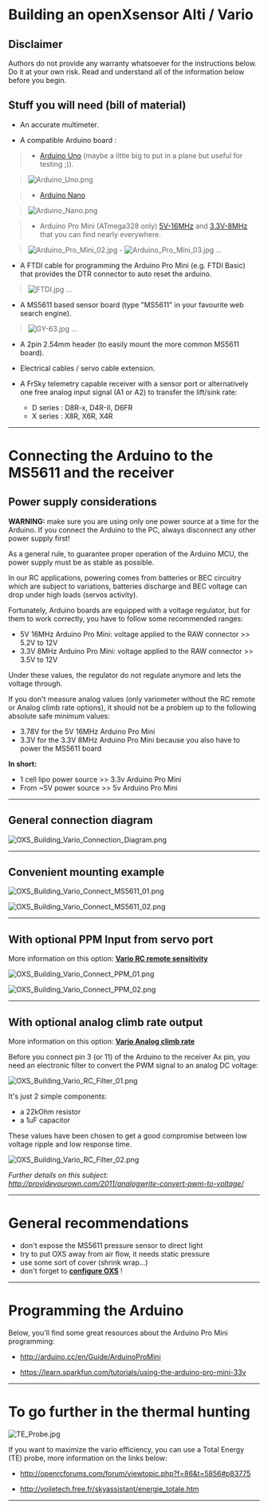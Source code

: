 # Building an openXsensor Alti / Vario #

## Disclaimer ##

Authors do not provide any warranty whatsoever for the instructions below. Do it at your own risk. Read and understand all of the information below before you begin.


## Stuff you will need (bill of material) ##

  * An accurate multimeter.

  * A compatible Arduino board :

> - [Arduino Uno](http://arduino.cc/en/Main/ArduinoBoardUno) (maybe a little big to put in a plane but useful for testing ;)).

> ![Arduino_Uno.png](images/Arduino_Uno.png)

> - [Arduino Nano](http://arduino.cc/en/Main/ArduinoBoardNano)

> ![Arduino_Nano.png](images/Arduino_Nano.png)

> - Arduino Pro Mini (ATmega328 only)  [5V-16MHz](https://www.sparkfun.com/products/11113) and [3.3V-8MHz](https://www.sparkfun.com/products/11114) that you can find nearly everywhere.

> ![Arduino_Pro_Mini_02.jpg](images/Arduino_Pro_Mini_02.jpg) - ![Arduino_Pro_Mini_03.jpg](images/Arduino_Pro_Mini_03.jpg) ...

  * A FTDI cable for programming the Arduino Pro Mini (e.g. FTDI Basic) that provides the DTR connector to auto reset the arduino.

> ![FTDI.jpg](images/FTDI.jpg) ...

  * A MS5611 based sensor board (type "MS5611" in your favourite web search engine).

> ![GY-63.jpg](images/GY-63.jpg) ...

  * A 2pin 2.54mm header (to easily mount the more common MS5611 board).

  * Electrical cables / servo cable extension.

  * A FrSky telemetry capable receiver with a sensor port or alternatively one free analog input signal (A1 or A2) to transfer the lift/sink rate:
    * D series : D8R-x, D4R-II, D6FR
    * X series : X8R, X6R, X4R


---


# Connecting the Arduino to the MS5611 and the receiver #

## Power supply considerations ##

**WARNING:** make sure you are using only one power source at a time for the Arduino. If you connect the Arduino to the PC, always disconnect any other power supply first!

As a general rule, to guarantee proper operation of the Arduino MCU, the power supply must be as stable as possible.

In our RC applications, powering comes from batteries or BEC circuitry which are subject to variations, batteries discharge and BEC voltage can drop under high loads (servos activity).

Fortunately, Arduino  boards are equipped with a voltage regulator, but for them to work correctly, you have to follow some recommended ranges:
  * 5V 16MHz Arduino Pro Mini: voltage applied to the RAW connector >> 5.2V to 12V
  * 3.3V 8MHz Arduino Pro Mini: voltage applied to the RAW connector >> 3.5V to 12V

Under these values, the regulator do not regulate anymore and lets the voltage through.

If you don't measure analog values (only variometer without the RC remote or Analog climb rate options), it should not be a problem up to the following absolute safe minimum values:
  * 3.78V for the 5V 16MHz Arduino Pro Mini
  * 3.3V for the 3.3V 8MHz Arduino Pro Mini because you also have to power the MS5611 board

**In short:**
  * 1 cell lipo power source >> 3.3v Arduino Pro Mini
  * From ~5V power source >> 5v Arduino Pro Mini


---


## General connection diagram ##

![OXS_Building_Vario_Connection_Diagram.png](images/OXS_Building_Vario_Connection_Diagram.png)


---


## Convenient mounting example ##

![OXS_Building_Vario_Connect_MS5611_01.png](images/OXS_Building_Vario_Connect_MS5611_01.png)

![OXS_Building_Vario_Connect_MS5611_02.png](images/OXS_Building_Vario_Connect_MS5611_02.png)


---


## With optional PPM Input from servo port ##

More information on this option: **[Vario RC remote sensitivity](OXS_Conf_Vario#RC_remote_sensitivity.md)**

![OXS_Building_Vario_Connect_PPM_01.png](images/OXS_Building_Vario_Connect_PPM_01.png)

![OXS_Building_Vario_Connect_PPM_02.png](images/OXS_Building_Vario_Connect_PPM_02.png)


---


## With optional analog climb rate output ##

More information on this option: **[Vario Analog climb rate](OXS_Conf_Vario#analog-climb-rate)**

Before you connect pin 3 (or 11) of the Arduino to the receiver Ax pin, you need an electronic filter to convert the PWM signal to an analog DC voltage:

![OXS_Building_Vario_RC_Filter_01.png](images/OXS_Building_Vario_RC_Filter_01.png)

It's just 2 simple components:

  * a 22kOhm resistor
  * a 1uF capacitor

These values have been chosen to get a good compromise between low voltage ripple and low response time.

![OXS_Building_Vario_RC_Filter_02.png](images/OXS_Building_Vario_RC_Filter_02.png)

_Further details on this subject: http://provideyourown.com/2011/analogwrite-convert-pwm-to-voltage/_


---


# General recommendations #

  * don't expose the MS5611 pressure sensor to direct light
  * try to put OXS away from air flow, it needs static pressure
  * use some sort of cover (shrink wrap...)
  * don't forget to **[configure OXS](OXS_Configuration)** !


---


# Programming the Arduino #

Below, you'll find some great resources about the Arduino Pro Mini programming:

  * http://arduino.cc/en/Guide/ArduinoProMini

  * https://learn.sparkfun.com/tutorials/using-the-arduino-pro-mini-33v


---


# To go further in the thermal hunting #

![TE_Probe.jpg](images/TE_Probe.jpg)

If you want to maximize the vario efficiency, you can use a Total Energy (TE) probe, more information on the links below:

  * http://openrcforums.com/forum/viewtopic.php?f=86&t=5856#p83775

  * http://voiletech.free.fr/skyassistant/energie_totale.htm


---
